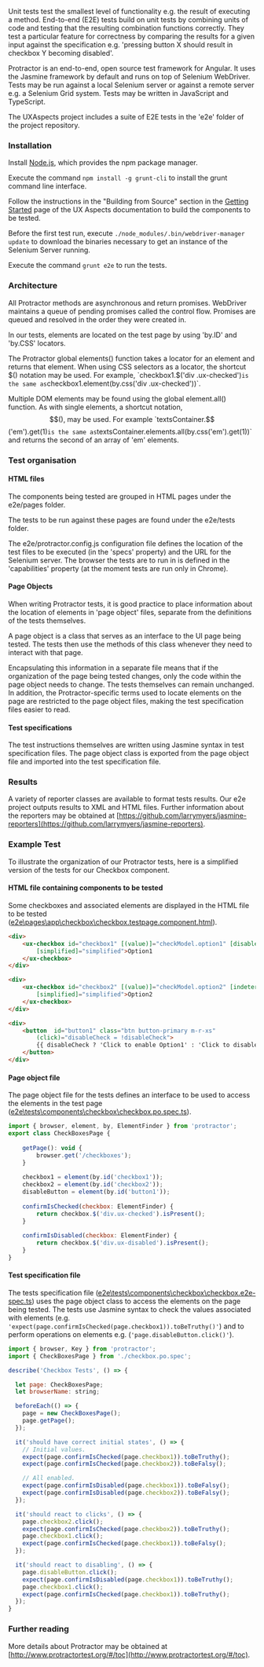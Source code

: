 Unit tests test the smallest level of functionality e.g. the result of executing a method. End-to-end (E2E) tests build on unit tests by combining units of code and testing that the resulting combination functions correctly. They test a particular feature for correctness by comparing the results for a given input against the specification e.g. 'pressing button X should result in checkbox Y becoming disabled'.

Protractor is an end-to-end, open source test framework for Angular. It uses the Jasmine framework by default and runs on top of Selenium WebDriver. Tests may be run against a local Selenium server or against a remote server e.g. a Selenium Grid system. Tests may be written in JavaScript and TypeScript.

The UXAspects project includes a suite of E2E tests in the 'e2e' folder of the project repository.

### Installation

Install [Node.js](https://nodejs.org/), which provides the npm package manager.

Execute the command `npm install -g grunt-cli` to install the grunt command line interface.

Follow the instructions in the "Building from Source" section in the [Getting Started](https://uxaspects.github.io/UXAspects/#/gettingstarted) page of the UX Aspects documentation to build the components to be tested.

Before the first test run, execute `./node_modules/.bin/webdriver-manager update` to download the binaries necessary to get an instance of the Selenium Server running.

Execute the command `grunt e2e` to run the tests.

### Architecture

All Protractor methods are asynchronous and return promises. WebDriver maintains a queue of pending promises called the control flow. Promises are queued and resolved in the order they were created in.

In our tests, elements are located on the test page by using 'by.ID' and 'by.CSS' locators.

The Protractor global elements() function takes a locator for an element and returns that element. When using CSS selectors as a locator, the shortcut $() notation may be used. For example, `checkbox1.$('div .ux-checked')` is the same as `checkbox1.element(by.css('div .ux-checked'))`.

Multiple DOM elements may be found using the global element.all() function. As with single elements, a shortcut notation, $$(), may be used. For example `textsContainer.$$('em').get(1)` is the same as `textsContainer.elements.all(by.css('em').get(1))` and returns the second of an array of 'em' elements.

### Test organisation

#### HTML files

The components being tested are grouped in HTML pages under the e2e/pages folder.

The tests to be run against these pages are found under the e2e/tests folder.

The e2e/protractor.config.js configuration file defines the location of the test files to be executed (in the 'specs' property) and the URL for the Selenium server. The browser the tests are to run in is defined in the 'capabilities' property (at the moment tests are run only in Chrome).

#### Page Objects

When writing Protractor tests, it is good practice to place information about the location of elements in 'page object' files, separate from the definitions of the tests themselves.

A page object is a class that serves as an interface to the UI page being tested. The tests then use the methods of this class whenever they need to interact with that page.

Encapsulating this information in a separate file means that if the organization of the page being tested changes, only the code within the page object needs to change. The tests themselves can remain unchanged. In addition, the Protractor-specific terms used to locate elements on the page are restricted to the page object files, making the test specification files easier to read.
 
#### Test specifications

The test instructions themselves are written using Jasmine syntax in test specification files. The page object class is exported from the page object file and imported into the test specification file.

### Results

A variety of reporter classes are available to format tests results. Our e2e project outputs results to XML and HTML files. Further information about the reporters may be obtained at [https://github.com/larrymyers/jasmine-reporters](https://github.com/larrymyers/jasmine-reporters).

### Example Test

To illustrate the organization of our Protractor tests, here is a simplified version of the tests for our Checkbox component.

#### HTML file containing components to be tested

Some checkboxes and associated elements are displayed in the HTML file to be tested ([e2e\pages\app\checkbox\checkbox.testpage.component.html](https://github.com/UXAspects/UXAspects/blob/develop/e2e/pages/app/checkbox/checkbox.testpage.component.html)).


```html
<div>
    <ux-checkbox id="checkbox1" [(value)]="checkModel.option1" [disabled]="disableCheck" 
        [simplified]="simplified">Option1
    </ux-checkbox>
</div>

<div>
    <ux-checkbox id="checkbox2" [(value)]="checkModel.option2" [indeterminateValue]="indeterminateValue"
        [simplified]="simplified">Option2
    </ux-checkbox>
</div>

<div>
    <button  id="button1" class="btn button-primary m-r-xs" 
        (click)="disableCheck = !disableCheck">
        {{ disableCheck ? 'Click to enable Option1' : 'Click to disable Option1' }}
    </button>
</div>
```

#### Page object file

The page object file for the tests defines an interface to be used to access the elements in the test page ([e2e\tests\components\checkbox\checkbox.po.spec.ts](https://github.com/UXAspects/UXAspects/blob/develop/e2e/tests/components/checkbox/checkbox.po.spec.ts)).

```javascript
import { browser, element, by, ElementFinder } from 'protractor';
export class CheckBoxesPage {
        
    getPage(): void {
        browser.get('/checkboxes');
    }
    
    checkbox1 = element(by.id('checkbox1'));
    checkbox2 = element(by.id('checkbox2'));
    disableButton = element(by.id('button1'));
    
    confirmIsChecked(checkbox: ElementFinder) {    
        return checkbox.$('div.ux-checked').isPresent();
    }
    
    confirmIsDisabled(checkbox: ElementFinder) {
        return checkbox.$('div.ux-disabled').isPresent();
    }
}
```

#### Test specification file

The tests specification file ([e2e\tests\components\checkbox\checkbox.e2e-spec.ts](https://github.com/UXAspects/UXAspects/blob/develop/e2e/protractor.config.js)) uses the page object class to access the elements on the page being tested. The tests use Jasmine syntax to check the values associated with elements (e.g. `'expect(page.confirmIsChecked(page.checkbox1)).toBeTruthy()'`) and to perform operations on elements e.g. (`'page.disableButton.click()'`).


```javascript
import { browser, Key } from 'protractor';
import { CheckBoxesPage } from './checkbox.po.spec';

describe('Checkbox Tests', () => {

  let page: CheckBoxesPage;
  let browserName: string;

  beforeEach(() => {
    page = new CheckBoxesPage();
    page.getPage();
  });

  it('should have correct initial states', () => {    
    // Initial values.
    expect(page.confirmIsChecked(page.checkbox1)).toBeTruthy();
    expect(page.confirmIsChecked(page.checkbox2)).toBeFalsy();

    // All enabled.
    expect(page.confirmIsDisabled(page.checkbox1)).toBeFalsy();
    expect(page.confirmIsDisabled(page.checkbox2)).toBeFalsy();
  });

  it('should react to clicks', () => {
    page.checkbox2.click();
    expect(page.confirmIsChecked(page.checkbox2)).toBeTruthy();
    page.checkbox1.click();
    expect(page.confirmIsChecked(page.checkbox1)).toBeFalsy();
  });

  it('should react to disabling', () => {
    page.disableButton.click();
    expect(page.confirmIsDisabled(page.checkbox1)).toBeTruthy();
    page.checkbox1.click();
    expect(page.confirmIsChecked(page.checkbox1)).toBeTruthy();
  });
}
```

### Further reading

More details about Protractor may be obtained at [http://www.protractortest.org/#/toc](http://www.protractortest.org/#/toc).


